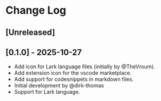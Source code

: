# Change Log

## [Unreleased]

## [0.1.0] - 2025-10-27

-   Add icon for Lark language files (initially by @TheVroum).
-   Add extension icon for the vscode marketplace.
-   Add support for codesnippets in markdown files.
-   Initial development by @dirk-thomas
-   Support for Lark language.
